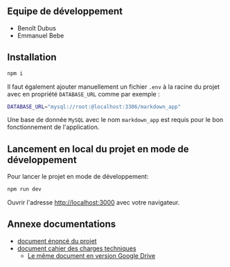 ## Equipe de développement
* Benoît Dubus
* Emmanuel Bebe

## Installation

```bash
npm i
```

Il faut également ajouter manuellement un fichier `.env` à la racine du projet avec en propriété `DATABASE_URL` comme par exemple :

```bash
DATABASE_URL="mysql://root:@localhost:3306/markdown_app"
```
Une base de donnée `MySQL` avec le nom `markdown_app` est requis pour le bon fonctionnement de l'application.
## Lancement en local du projet en mode de développement

Pour lancer le projet en mode de développement:

```bash
npm run dev
```

Ouvrir l'adresse [http://localhost:3000](http://localhost:3000) avec votre navigateur.

## Annexe documentations
* [document énoncé du projet](/docs/projet.pdf)
* [document cahier des charges techniques](/docs/doc_technique.pdf)
  * [Le même document en version Google Drive](https://docs.google.com/document/d/1kxFDJFnZddV04VGGnrlX4-xreHpEelVhE1q24UwYcRc/edit?usp=sharing)